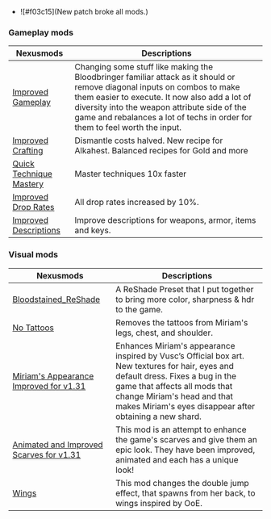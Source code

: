 - ![#f03c15](New patch broke all mods.)

### **Gameplay mods**
| Nexusmods | Descriptions |
|----------------|--------------|
| [Improved Gameplay](https://www.nexusmods.com/bloodstainedritualofthenight/mods/136) | Changing some stuff like making the Bloodbringer familiar attack as it should or remove diagonal inputs on combos to make them easier to execute. It now also add a lot of diversity into the weapon attribute side of the game and rebalances a lot of techs in order for them to feel worth the input. |
| [Improved Crafting](https://www.nexusmods.com/bloodstainedritualofthenight/mods/65) | Dismantle costs halved. New recipe for Alkahest. Balanced recipes for Gold and more  |
| [Quick Technique Mastery](https://www.nexusmods.com/bloodstainedritualofthenight/mods/60) | Master techniques 10x faster  |
| [Improved Drop Rates](https://www.nexusmods.com/bloodstainedritualofthenight/mods/67) | All drop rates increased by 10%.  |
| [Improved Descriptions](https://www.nexusmods.com/bloodstainedritualofthenight/mods/68) |  Improve descriptions for weapons, armor, items and keys.  |


### **Visual mods**
| Nexusmods | Descriptions |
|----------------|--------------|
| [Bloodstained_ReShade](https://www.nexusmods.com/bloodstainedritualofthenight/mods/1) | A ReShade Preset that I put together to bring more color, sharpness & hdr to the game. |
| [No Tattoos](https://www.nexusmods.com/bloodstainedritualofthenight/mods/11) | Removes the tattoos from Miriam's legs, chest, and shoulder.  |
| [Miriam's Appearance Improved for v1.31](https://www.nexusmods.com/bloodstainedritualofthenight/mods/95) | Enhances Miriam's appearance inspired by Vusc’s Official box art. New textures for hair, eyes and default dress. Fixes a bug in the game that affects all mods that change Miriam's head and that makes Miriam's eyes disappear after obtaining a new shard. |
| [Animated and Improved Scarves for v1.31](https://www.nexusmods.com/bloodstainedritualofthenight/mods/75) | This mod is an attempt to enhance the game's scarves and give them an epic look. They have been improved, animated and each has a unique look! |
| [Wings](https://www.nexusmods.com/bloodstainedritualofthenight/mods/20) |  This mod changes the double jump effect, that spawns from her back, to wings inspired by OoE. |
